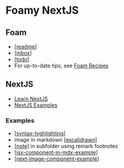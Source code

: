 # Foamy NextJS

## Foam 
- [[readme]]
- [[inbox]]
- [[todo]]
- For up-to-date tips, see [Foam Recipes](https://foambubble.github.io/foam/recipes)

## NextJS
- [Learn NextJS](https://nextjs.org/learn/basics/create-nextjs-app)
- [NextJS Examples](https://github.com/vercel/next.js/tree/canary/examples)

### Examples
- [[syntax-highlighting]]
- image in markdown [[excalidrawn]]
- [[note]] in subfolder using remark footnotes
- [[jsx-component-in-mdx-example]]
- [[next-image-component-example]]

[//begin]: # "Autogenerated link references for markdown compatibility"
[readme]: readme "Foam"
[inbox]: inbox "Inbox"
[todo]: todo "Todo"
[syntax-highlighting]: notes/syntax-highlighting "Syntax Highlighting"
[excalidrawn]: excalidrawn "Excalidrawn"
[note]: notes/note "Note"
[jsx-component-in-mdx-example]: jsx-component-in-mdx-example "JSX Component in Mdx Example"
[next-image-component-example]: next-image-component-example "Next Image Component Example"
[//end]: # "Autogenerated link references"